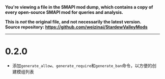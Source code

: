 **You're viewing a file in the SMAPI mod dump, which contains a copy of every open-source SMAPI mod
for queries and analysis.**

**This is _not_ the original file, and not necessarily the latest version.**  
**Source repository: https://github.com/weizinai/StardewValleyMods**

----

# 0.2.0

- 添加`generate_allow`、`generate_require`和`generate_ban`命令，以方便的创建模组列表
